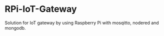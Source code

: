 # RPi-IoT-Gateway
Solution for IoT gateway by using Raspberry Pi with mosqitto, nodered and mongodb.
